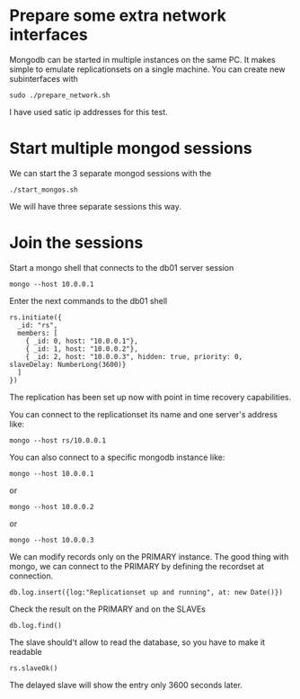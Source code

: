 # Prepare some extra network interfaces
Mongodb can be started in multiple instances on the same PC. It makes simple to emulate replicationsets on a single machine. You can create new subinterfaces with 

    sudo ./prepare_network.sh

I have used satic ip addresses for this test.

# Start multiple mongod sessions
We can start the 3 separate mongod sessions with the

    ./start_mongos.sh

We will have three separate sessions this way.

# Join the sessions
Start a mongo shell that connects to the db01 server session

    mongo --host 10.0.0.1
    
Enter the next commands to the db01 shell

    rs.initiate({
      _id: "rs",
      members: [ 
        { _id: 0, host: "10.0.0.1"},
        { _id: 1, host: "10.0.0.2"},
        { _id: 2, host: "10.0.0.3", hidden: true, priority: 0,  slaveDelay: NumberLong(3600)}
      ]
    })
    
The replication has been set up now with point in time recovery capabilities.

You can connect to the replicationset its name and one server's address like:

    mongo --host rs/10.0.0.1

You can also connect to a specific mongodb instance like:

    mongo --host 10.0.0.1
    
or
    
    mongo --host 10.0.0.2
    
or

    mongo --host 10.0.0.3
    

We can modify records only on the PRIMARY instance.
The good thing with mongo, we can connect to the PRIMARY by defining the recordset at connection.

    db.log.insert({log:"Replicationset up and running", at: new Date()})

Check the result on the PRIMARY and on the SLAVEs

    db.log.find()

The slave should't allow to read the database, so you have to make it readable

    rs.slaveOk()
    
The delayed slave will show the entry only 3600 seconds later.
